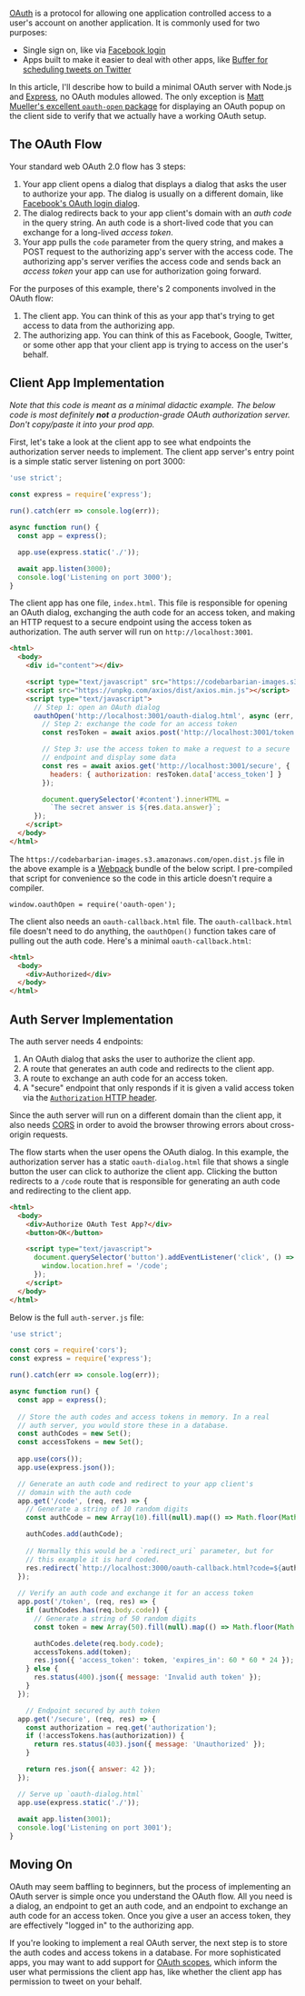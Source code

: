 [OAuth](https://oauth.net/2/) is a protocol for allowing one application
controlled access to a user's account on another application. It is
commonly used for two purposes:

- Single sign on, like via [Facebook login](https://codeburst.io/node-js-rest-api-facebook-login-121114ee04d8)
- Apps built to make it easier to deal with other apps, like [Buffer for scheduling tweets on Twitter](https://buffer.com/)

In this article, I'll describe how to build a minimal OAuth server
with Node.js and [Express](http://expressjs.com/), no OAuth modules allowed.
The only exception is [Matt Mueller's excellent `oauth-open` package](https://www.npmjs.com/package/oauth-open) for displaying an OAuth popup on the client side to verify that we actually have a working OAuth setup.

The OAuth Flow
--------------

Your standard web OAuth 2.0 flow has 3 steps:

1. Your app client opens a dialog that displays a dialog that asks the user to authorize your app. The dialog is usually on a different domain, like [Facebook's OAuth login dialog](https://developers.facebook.com/docs/facebook-login/manually-build-a-login-flow/#logindialog).
2. The dialog redirects back to your app client's domain with an _auth code_ in the query string. An auth code is a short-lived code that you can exchange for a long-lived _access token_.
3. Your app pulls the `code` parameter from the query string, and makes a POST request to the authorizing app's server with the access code. The authorizing app's server verifies the access code and sends back an _access token_ your app can use for authorization going forward.

For the purposes of this example, there's 2 components involved in the
OAuth flow:

1. The client app. You can think of this as your app that's trying to get access to data from the authorizing app.
2. The authorizing app. You can think of this as Facebook, Google, Twitter, or some other app that your client app is trying to access on the user's behalf.

Client App Implementation
--------------

_Note that this code is meant as a minimal didactic example. The below code
is most definitely **not** a production-grade OAuth authorization server. Don't copy/paste it into your prod app._

First, let's take a look at the client app to see what endpoints the
authorization server needs to implement. The client app server's entry
point is a simple static server listening on port 3000:

```javascript
'use strict';
  
const express = require('express');

run().catch(err => console.log(err));

async function run() {
  const app = express();

  app.use(express.static('./'));

  await app.listen(3000);
  console.log('Listening on port 3000');
}
```

The client app has one file, `index.html`. This file is responsible for opening an OAuth dialog, exchanging the auth code for an access token, and making an HTTP request to a secure endpoint using the access token as authorization. The
auth server will run on `http://localhost:3001`.

```html
<html>
  <body>
    <div id="content"></div>

    <script type="text/javascript" src="https://codebarbarian-images.s3.amazonaws.com/open.dist.js"></script>
    <script src="https://unpkg.com/axios/dist/axios.min.js"></script>
    <script type="text/javascript">
      // Step 1: open an OAuth dialog
      oauthOpen('http://localhost:3001/oauth-dialog.html', async (err, code) => {
        // Step 2: exchange the code for an access token
        const resToken = await axios.post('http://localhost:3001/token', { code: code.code });

        // Step 3: use the access token to make a request to a secure
        // endpoint and display some data
        const res = await axios.get('http://localhost:3001/secure', {
          headers: { authorization: resToken.data['access_token'] }
        });

        document.querySelector('#content').innerHTML =
          `The secret answer is ${res.data.answer}`;
      });
    </script>
  </body>
</html>
```

The `https://codebarbarian-images.s3.amazonaws.com/open.dist.js` file
in the above example is a [Webpack](https://webpack.js.org/) bundle of the below script. I pre-compiled that script for convenience so the code in this
article doesn't require a compiler.

```
window.oauthOpen = require('oauth-open');
```

The client also needs an `oauth-callback.html` file. The `oauth-callback.html` file doesn't need to do anything, the `oauthOpen()` function takes care of pulling out the auth code. Here's a minimal `oauth-callback.html`:

```html
<html>
  <body>
    <div>Authorized</div>
  </body>
</html>
```

Auth Server Implementation
--------------------------

The auth server needs 4 endpoints:

1. An OAuth dialog that asks the user to authorize the client app.
2. A route that generates an auth code and redirects to the client app.
3. A route to exchange an auth code for an access token.
4. A "secure" endpoint that only responds if it is given a valid access token via the [`Authorization` HTTP header](https://developer.mozilla.org/en-US/docs/Web/HTTP/Headers/Authorization).

Since the auth server will run on a different domain than the client app, it also needs [CORS](https://masteringjs.io/tutorials/fundamentals/cors) in order to avoid the browser throwing errors about cross-origin requests.

The flow starts when the user opens the OAuth dialog. In this example,
the authorization server has a static `oauth-dialog.html` file that
shows a single button the user can click to authorize the client app.
Clicking the button redirects to a `/code` route that is responsible
for generating an auth code and redirecting to the client app.

```html
<html>
  <body>
    <div>Authorize OAuth Test App?</div>
    <button>OK</button>

    <script type="text/javascript">
      document.querySelector('button').addEventListener('click', () => {
        window.location.href = '/code';
      });
    </script>
  </body>
</html>
```

Below is the full `auth-server.js` file:

```javascript
'use strict';

const cors = require('cors');
const express = require('express');

run().catch(err => console.log(err));

async function run() {
  const app = express();
  
  // Store the auth codes and access tokens in memory. In a real
  // auth server, you would store these in a database.
  const authCodes = new Set();
  const accessTokens = new Set();
  
  app.use(cors());
  app.use(express.json());

  // Generate an auth code and redirect to your app client's
  // domain with the auth code
  app.get('/code', (req, res) => {
    // Generate a string of 10 random digits
    const authCode = new Array(10).fill(null).map(() => Math.floor(Math.random() * 10)).join('');

    authCodes.add(authCode);
    
    // Normally this would be a `redirect_uri` parameter, but for
    // this example it is hard coded.
    res.redirect(`http://localhost:3000/oauth-callback.html?code=${authCode}`);
  });
  
  // Verify an auth code and exchange it for an access token
  app.post('/token', (req, res) => {
    if (authCodes.has(req.body.code)) {
      // Generate a string of 50 random digits
      const token = new Array(50).fill(null).map(() => Math.floor(Math.random() * 10)).join('');

      authCodes.delete(req.body.code);
      accessTokens.add(token);
      res.json({ 'access_token': token, 'expires_in': 60 * 60 * 24 });
    } else {
      res.status(400).json({ message: 'Invalid auth token' });
    } 
  });

    // Endpoint secured by auth token
  app.get('/secure', (req, res) => {
    const authorization = req.get('authorization');
    if (!accessTokens.has(authorization)) {
      return res.status(403).json({ message: 'Unauthorized' });
    }

    return res.json({ answer: 42 });
  });

  // Serve up `oauth-dialog.html`
  app.use(express.static('./'));
      
  await app.listen(3001);
  console.log('Listening on port 3001');
}
```

Moving On
---------

OAuth may seem baffling to beginners, but the process of implementing an
OAuth server is simple once you understand the OAuth flow. All you
need is a dialog, an endpoint to get an auth code, and an endpoint
to exchange an auth code for an access token. Once you give a user
an access token, they are effectively "logged in" to the authorizing
app.

If you're looking to implement a real OAuth server, the next step is
to store the auth codes and access tokens in a database. For more
sophisticated apps, you may want to
add support for [OAuth scopes](https://oauth.net/2/scope/), which
inform the user what permissions the client app has, like whether
the client app has permission to tweet on your behalf.